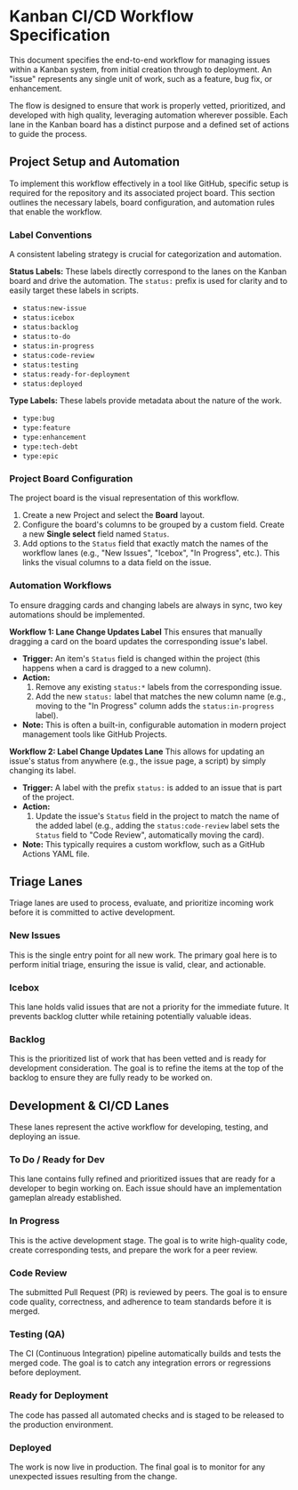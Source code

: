 # Kanban CI/CD Workflow Specification

This document specifies the end-to-end workflow for managing issues within a Kanban system, from initial creation through to deployment. An "issue" represents any single unit of work, such as a feature, bug fix, or enhancement.

The flow is designed to ensure that work is properly vetted, prioritized, and developed with high quality, leveraging automation wherever possible. Each lane in the Kanban board has a distinct purpose and a defined set of actions to guide the process.

## Project Setup and Automation

To implement this workflow effectively in a tool like GitHub, specific setup is required for the repository and its associated project board. This section outlines the necessary labels, board configuration, and automation rules that enable the workflow.

### Label Conventions

A consistent labeling strategy is crucial for categorization and automation.

**Status Labels:**
These labels directly correspond to the lanes on the Kanban board and drive the automation. The `status:` prefix is used for clarity and to easily target these labels in scripts.

* `status:new-issue`
* `status:icebox`
* `status:backlog`
* `status:to-do`
* `status:in-progress`
* `status:code-review`
* `status:testing`
* `status:ready-for-deployment`
* `status:deployed`

**Type Labels:**
These labels provide metadata about the nature of the work.

* `type:bug`
* `type:feature`
* `type:enhancement`
* `type:tech-debt`
* `type:epic`

### Project Board Configuration

The project board is the visual representation of this workflow.

1. Create a new Project and select the **Board** layout.
2. Configure the board's columns to be grouped by a custom field. Create a new **Single select** field named `Status`.
3. Add options to the `Status` field that exactly match the names of the workflow lanes (e.g., "New Issues", "Icebox", "In Progress", etc.). This links the visual columns to a data field on the issue.

### Automation Workflows

To ensure dragging cards and changing labels are always in sync, two key automations should be implemented.

**Workflow 1: Lane Change Updates Label**
This ensures that manually dragging a card on the board updates the corresponding issue's label.

* **Trigger:** An item's `Status` field is changed within the project (this happens when a card is dragged to a new column).
* **Action:**
  1. Remove any existing `status:*` labels from the corresponding issue.
  2. Add the new `status:` label that matches the new column name (e.g., moving to the "In Progress" column adds the `status:in-progress` label).
* **Note:** This is often a built-in, configurable automation in modern project management tools like GitHub Projects.

**Workflow 2: Label Change Updates Lane**
This allows for updating an issue's status from anywhere (e.g., the issue page, a script) by simply changing its label.

* **Trigger:** A label with the prefix `status:` is added to an issue that is part of the project.
* **Action:**
  1. Update the issue's `Status` field in the project to match the name of the added label (e.g., adding the `status:code-review` label sets the `Status` field to "Code Review", automatically moving the card).
* **Note:** This typically requires a custom workflow, such as a GitHub Actions YAML file.

## Triage Lanes

Triage lanes are used to process, evaluate, and prioritize incoming work before it is committed to active development.

### New Issues

This is the single entry point for all new work. The primary goal here is to perform initial triage, ensuring the issue is valid, clear, and actionable.

### Icebox

This lane holds valid issues that are not a priority for the immediate future. It prevents backlog clutter while retaining potentially valuable ideas.

### Backlog

This is the prioritized list of work that has been vetted and is ready for development consideration. The goal is to refine the items at the top of the backlog to ensure they are fully ready to be worked on.

## Development & CI/CD Lanes

These lanes represent the active workflow for developing, testing, and deploying an issue.

### To Do / Ready for Dev

This lane contains fully refined and prioritized issues that are ready for a developer to begin working on. Each issue should have an implementation gameplan already established.

### In Progress

This is the active development stage. The goal is to write high-quality code, create corresponding tests, and prepare the work for a peer review.

### Code Review

The submitted Pull Request (PR) is reviewed by peers. The goal is to ensure code quality, correctness, and adherence to team standards before it is merged.

### Testing (QA)

The CI (Continuous Integration) pipeline automatically builds and tests the merged code. The goal is to catch any integration errors or regressions before deployment.

### Ready for Deployment

The code has passed all automated checks and is staged to be released to the production environment.

### Deployed

The work is now live in production. The final goal is to monitor for any unexpected issues resulting from the change.